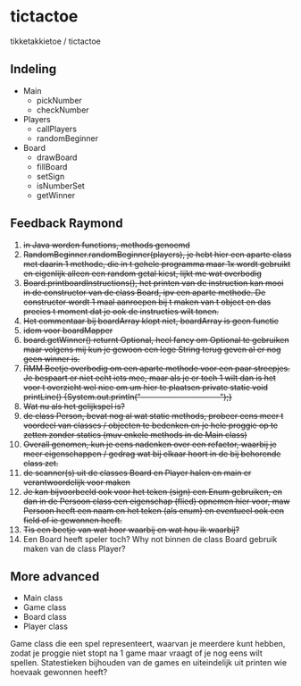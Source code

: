 # tictactoe
tikketakkietoe / tictactoe

## Indeling 

- Main 
    - pickNumber
    - checkNumber
- Players 
    - callPlayers
    - randomBeginner 
- Board 
    - drawBoard
    - fillBoard
    - setSign
    - isNumberSet
    - getWinner

## Feedback Raymond

1. ~~in Java worden functions, methods genoemd~~
2. ~~RandomBeginner.randomBeginner(players), je hebt hier een aparte class met daarin 1 methode, die in t gehele programma maar 1x wordt gebruikt en eigenlijk alleen een random getal kiest, lijkt me wat overbodig~~
3. ~~Board.printboardInstructions(), het printen van de instruction kan mooi in de constructor van de class Board, ipv een aparte methode. De constructor wordt 1 maal aanroepen bij t maken van t object en das precies t moment dat je ook de instructies wilt tonen.~~
4. ~~Het commentaar bij boardArray klopt niet, boardArray is geen functie~~ 
5. ~~idem voor boardMapper~~
6. ~~board.getWinner() returnt Optional<String>, heel fancy om Optional te gebruiken maar volgens mij kun je gewoon een lege String terug geven al er nog geen winner is.~~
7. ~~RMM Beetje overbodig om een aparte methode voor een paar streepjes. Je bespaart er niet echt iets mee, maar als je er toch 1 wilt dan is het voor t overzicht wel nice om um hier te plaatsen private static void printLine() {System.out.println("----------------------");}~~
8. ~~Wat nu als het gelijkspel is?~~
9. ~~de class Person, bevat nog al wat static methods, probeer eens meer t voordeel van classes / objecten te bedenken en je hele proggie op te zetten zonder statics (muv enkele methods in de Main class)~~
10. ~~Overall genomen, kun je eens nadenken over een refactor, waarbij je meer eigenschappen / gedrag wat bij elkaar hoort in de bij behorende class zet.~~
11. ~~de scanner(s) uit de classes Board en Player halen en main er verantwoordelijk voor maken~~
12. ~~Je kan bijvoorbeeld ook voor het teken (sign) een Enum gebruiken, en dan in de Persoon class  een eigenschap (flied) opnemen hier voor, maw Persoon heeft een naam en het teken (als enum) en eventueel ook een field of ie gewonnen heeft.~~
13. ~~Tis een beetje van wat hoor waarbij en wat hou ik waarbij?~~
14. Een Board heeft speler toch? Why not binnen de class Board gebruik maken van de class Player?

## More advanced

- Main class 
- Game class
- Board class
- Player class

Game class die een spel representeert, waarvan je meerdere kunt hebben, zodat je proggie niet stopt na 1 game maar vraagt of je nog eens wilt spellen. Statestieken bijhouden van de games en uiteindelijk uit printen wie hoevaak gewonnen heeft?